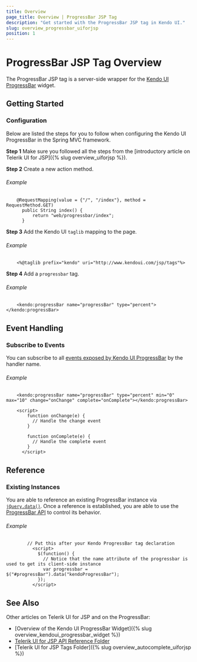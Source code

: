 ```yaml
---
title: Overview
page_title: Overview | ProgressBar JSP Tag
description: "Get started with the ProgressBar JSP tag in Kendo UI."
slug: overview_progressbar_uiforjsp
position: 1
---
```


# ProgressBar JSP Tag Overview

The ProgressBar JSP tag is a server-side wrapper for the [Kendo UI ProgressBar](/api/javascript/ui/progressbar) widget.

## Getting Started

### Configuration

Below are listed the steps for you to follow when configuring the Kendo UI ProgressBar in the Spring MVC framework.

**Step 1** Make sure you followed all the steps from the [introductory article on Telerik UI for JSP]({% slug overview_uiforjsp %}).

**Step 2** Create a new action method.

###### Example

		@RequestMapping(value = {"/", "/index"}, method = RequestMethod.GET)
		  public String index() {       
		      return "web/progressbar/index";
		  }  

**Step 3** Add the Kendo UI `taglib` mapping to the page.

###### Example

		<%@taglib prefix="kendo" uri="http://www.kendoui.com/jsp/tags"%>

**Step 4** Add a `progressbar` tag.

###### Example

		<kendo:progressBar name="progressBar" type="percent"></kendo:progressBar>

## Event Handling

### Subscribe to Events

You can subscribe to all [events exposed by Kendo UI ProgressBar](/api/javascript/ui/progressbar#events) by the handler name.

###### Example

		<kendo:progressBar name="progressBar" type="percent" min="0" max="10" change="onChange" complete="onComplete"></kendo:progressBar>

		<script>
		    function onChange(e) {
		      // Handle the change event
		    }

		    function onComplete(e) {
		      // Handle the complete event
		    }
		  </script>

## Reference

### Existing Instances

You are able to reference an existing ProgressBar instance via [`jQuery.data()`](http://api.jquery.com/jQuery.data/). Once a reference is established, you are able to use the [ProgressBar API](/api/javascript/ui/progressbar#methods) to control its behavior.

###### Example

			// Put this after your Kendo ProgressBar tag declaration
			  <script>
			    $(function() {
			      // Notice that the name attribute of the progressbar is used to get its client-side instance
			      var progressbar = $("#progressBar").data("kendoProgressBar");
			    });
			  </script>

## See Also

Other articles on Telerik UI for JSP and on the ProgressBar:

* [Overview of the Kendo UI ProgressBar Widget]({% slug overview_kendoui_progressbar_widget %})
* [Telerik UI for JSP API Reference Folder](/api/jsp/autocomplete/animation)
* [Telerik UI for JSP Tags Folder]({% slug overview_autocomplete_uiforjsp %})
